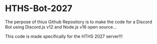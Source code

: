 # HTHS-Bot-2027


The perpose of thius Github Repository is to make the code for a Discord Bot using Discord.js v12 and Node.js v16 open source...


This code is made specifically for the HTHS 2027 server!!!
